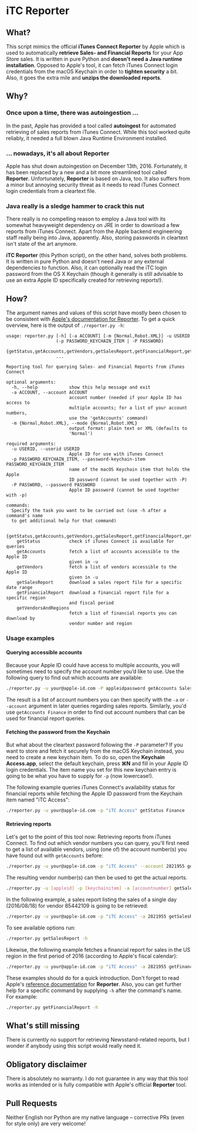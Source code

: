 # iTC Reporter

## What?
This script mimics the official **iTunes Connect Reporter** by Apple which is used to automatically **retrieve Sales- and Financial Reports** for your App Store sales.
It is written in pure Python and **doesn't need a Java runtime installation**.
Opposed to Apple's tool, it can fetch iTunes Connect login credentials from the macOS Keychain in order to **tighten security** a bit. Also, it goes the extra mile and **unzips the downloaded reports**.

## Why?

### Once upon a time, there was autoingestion …
In the past, Apple has provided a tool called **autoingest** for automated retrieving of sales reports from iTunes Connect. While this tool worked quite reliably, it needed a full blown Java Runtime Environment installed. 

### … nowadays, it's all about Reporter
Apple has shut down autoingestion on December 13th, 2016. Fortunately, it has been replaced by a new and a bit more streamlined tool called **Reporter**. Unfortunately, **Reporter** is based on Java, too. It also suffers from a minor but annoying security threat as it needs to read iTunes Connect login credentials from a cleartext file.

### Java really is a sledge hammer to crack this nut
There really is no compelling reason to employ a Java tool with its somewhat heavyweight dependency on JRE in order to download a few reports from iTunes Connect. Apart from the Apple backend engineering staff really being into Java, apparently. Also, storing passwords in cleartext isn't state of the art anymore.

**iTC Reporter** (this Python script), on the other hand, solves both problems. It is written in pure Python and doesn't need Java or any external dependencies to function. Also, it can optionally read the iTC login password from the OS X Keychain (though it generally is still advisable to use an extra Apple ID specifically created for retrieving reports!).

## How?

The argument names and values of this script have mostly been chosen to be consistent with [Apple's documentation for Reporter](https://help.apple.com/itc/appsreporterguide/). To get a quick overview, here is the output of `./reporter.py -h`: 
```text
usage: reporter.py [-h] [-a ACCOUNT] [-m {Normal,Robot.XML}] -u USERID
                   (-p PASSWORD_KEYCHAIN_ITEM | -P PASSWORD)
                   {getStatus,getAccounts,getVendors,getSalesReport,getFinancialReport,getVendorsAndRegions}
                   ...

Reporting tool for querying Sales- and Financial Reports from iTunes Connect

optional arguments:
  -h, --help            show this help message and exit
  -a ACCOUNT, --account ACCOUNT
                        account number (needed if your Apple ID has access to
                        multiple accounts; for a list of your account numbers,
                        use the 'getAccounts' command)
  -m {Normal,Robot.XML}, --mode {Normal,Robot.XML}
                        output format: plain text or XML (defaults to
                        'Normal')

required arguments:
  -u USERID, --userid USERID
                        Apple ID for use with iTunes Connect
  -p PASSWORD_KEYCHAIN_ITEM, --password-keychain-item PASSWORD_KEYCHAIN_ITEM
                        name of the macOS Keychain item that holds the Apple
                        ID password (cannot be used together with -P)
  -P PASSWORD, --password PASSWORD
                        Apple ID password (cannot be used together with -p)

commands:
  Specify the task you want to be carried out (use -h after a command's name
  to get additional help for that command)

  {getStatus,getAccounts,getVendors,getSalesReport,getFinancialReport,getVendorsAndRegions}
    getStatus           check if iTunes Connect is available for queries
    getAccounts         fetch a list of accounts accessible to the Apple ID
                        given in -u
    getVendors          fetch a list of vendors accessible to the Apple ID
                        given in -u
    getSalesReport      download a sales report file for a specific date range
    getFinancialReport  download a financial report file for a specific region
                        and fiscal period
    getVendorsAndRegions
                        fetch a list of financial reports you can download by
                        vendor number and region
```

### Usage examples

#### Querying accessible accounts
Because your Apple ID could have access to multiple accounts, you will sometimes need to specify the account number you’d like to use. Use the following query to find out which accounts are available:

```sh
./reporter.py -u your@apple-id.com -P appleidpassword getAccounts Sales
```
The result is a list of account numbers you can then specify with the `-a` or `--account` argument in later queries regarding sales reports. Similarly, you'd use `getAccounts Finance` in order to find out account numbers that can be used for financial report queries.

#### Fetching the password from the Keychain
But what about the cleartext password following the `-P` parameter? If you want to store and fetch it securely from the macOS Keychain instead, you need to create a new keychain item. To do so, open the **Keychain Access.app**, select the default keychain, press **⌘N** and fill in your Apple ID login credentials. The item name you set for this new keychain entry is going to be what you have to supply for `-p` (now lowercase!).

The following example queries iTunes Connect's availability status for financial reports while fetching the Apple ID password from the Keychain item named "iTC Access":

```sh
./reporter.py -u your@apple-id.com -p "iTC Access" getStatus Finance
```

#### Retrieving reports
Let's get to the point of this tool now: Retrieving reports from iTunes Connect.
To find out which vendor numbers you can query, you'll first need to get a list of available vendors, using (one of) the account number(s) you have found out with `getAccounts` before:

```sh
./reporter.py -u your@apple-id.com -p "iTC Access" --account 2821955 getVendors
```

The resulting vendor number(s) can then be used to get the actual reports. 

```sh
./reporter.py -u [appleid] -p [keychainitem] -a [accountnumber] getSalesReport [vendornumber] [reporttype] [datetype] [date]
```

In the following example, a sales report listing the sales of a single day (2016/08/18) for vendor 85442109 is going to be retrieved: 

```sh
./reporter.py -u your@apple-id.com -p "iTC Access" -a 2821955 getSalesReport 85442109 Sales Daily 20160818
```

To see available options run:

```sh
./reporter.py getSalesReport -h
```

Likewise, the following example fetches a financial report for sales in the US region in the first period of 2016 (according to Apple's fiscal calendar):

```sh
./reporter.py -u your@apple-id.com -p "iTC Access" -a 2821955 getFinancialReport 85442109 US 2016 01
```

These examples should do for a quick introduction. Don't forget to read Apple's [reference documentation](https://help.apple.com/itc/appsreporterguide/) for **Reporter**. Also, you can get further help for a specific command by supplying `-h` after the command's name. For example: 

```sh
./reporter.py getFinancialReport -h
```

## What's still missing
There is currently no support for retrieving Newsstand-related reports, but I wonder if anybody using this script would really need it.

## Obligatory disclaimer

There is absolutely no warranty. I do not guarantee in any way that this tool works as intended or is fully compatible with Apple's official **Reporter** tool.

## Pull Requests
Neither English nor Python are my native language – corrective PRs (even for style only) are very welcome!
